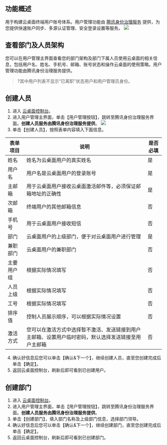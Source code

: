 ## 功能概述
用于构建云桌面终端用户账号体系。用户管理功能由 [腾讯身份治理服务](#产品链接) 提供，为您提供快速账户同步、多源认证管理、安全登录设置等服务。
![](https://main.qcloudimg.com/raw/caf8c3092f830da108502f7ea1fd3957.png)

## 查看部门及人员架构
您可以在用户管理主界面查看您的部门架构及部门下属人员使用云桌面的相关信息，包括用户名、姓名、手机号、邮箱、账号状态和操作云桌面的使用策略。用户管理功能由腾讯身份治理服务提供。
>?其中用户列表不显示“已离职”状态用户和用户管理员身份。

## 创建人员

1. 进入 [云桌面控制台](https://console.cloud.tencent.com/cvd)。
2. 进入用户管理主界面，单击【用户管理按钮】，跳转至腾讯身份治理服务界面。**创建人员服务由腾讯身份治理服务提供**。
![](https://main.qcloudimg.com/raw/018fb1b6daf270f78deba32ad2261b45.png)
3. 单击【创建人员】，按照表单内容填入下面信息。

| 表单项目   | 说明 |  是否必填 |
| ----------------- | --------------- | --------------- |
| 姓名 | 姓名为云桌面用户的真实姓名 | 是 |
| 用户名 | 用户名是云桌面用户的登录账号 | 是 |
| 主邮箱 | 用于云桌面用户接收云桌面激活邮件等，必须保证邮箱地址的正确性 | 是 |
| 次邮箱 | 终端用户的其他邮箱信息| 否 |
| 手机号 | 用于云桌面用户接收短信 | 否 |
| 部门 | 云桌面用户的上级部门，便于对云桌面用户进行管理 | 是 |
| 兼职部门 | 云桌面用户的兼职部门 | 否 | 用户组 | xxxx | 否 |
| 主要用户组 | 根据实际情况填写 | 否 |
| 人员上级 | 根据实际情况填写 | 否 |
| 工号 |根据实际情况填写 | 否 |
| 排序值 | 控制人员展示顺序，可以根据实际情况设置 | 否 |
| 激活方式 | 您可以在激活方式中选择暂不激活、发送链接到用户主邮箱、设置用户临时密码，默认选择发送链接至用户主邮箱 | 否 |

4. 确认好信息后您可以单击【确认&下一个】，继续创建人员，直至您创建完成后单击【确定】。
5. 返回云桌面控制台，刷新后即可看到已创建用户。

## 创建部门

1. 进入 [云桌面控制台](https://console.cloud.tencent.com/cvd)。
2. 进入用户管理主界面，单击【用户管理按钮】，跳转至腾讯身份治理服务界面。**创建人员服务由腾讯身份治理服务提供**。
3. 单击【创建部门】，填入部门名称及上级部门信息，选择部门领导。
4. 确认好信息后您可以单击【确认&下一个】，继续创建部门，直至您创建完成后单击【确定】。
5. 返回云桌面控制台，刷新后即可看到已创建部门。
